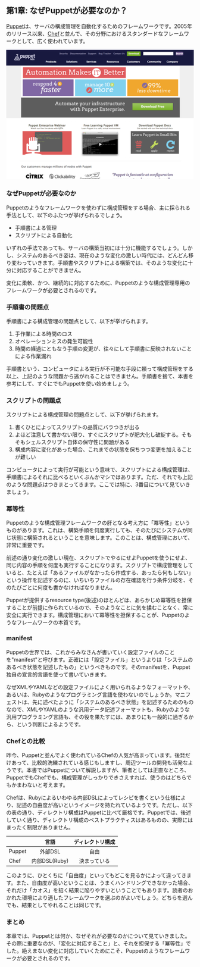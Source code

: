## 第1章: なぜPuppetが必要なのか？

[Puppet](https://puppetlabs.com/)は、サーバの構成管理を自動化するためのフレームワークです。2005年のリリース以来、[Chef](http://www.opscode.com/chef/)と並んで、その分野におけるスタンダードなフレームワークとして、広く使われています。

![Puppet Labs](../images/01-puppetlabs.png)

### なぜPuppetが必要なのか

Puppetのようなフレームワークを使わずに構成管理をする場合、主に採られる手法として、以下のふたつが挙げられるでしょう。

  * 手順書による管理
  * スクリプトによる自動化

いずれの手法であっても、サーバの構築当初には十分に機能するでしょう。しかし、システムのあるべき姿は、現在のような変化の激しい時代には、どんどん移り変わっていきます。手順書やスクリプトによる構築では、そのような変化に十分に対応することができません。

変化に柔軟、かつ、継続的に対応するために、Puppetのような構成管理専用のフレームワークが必要とされるのです。

### 手順書の問題点

手順書による構成管理の問題点として、以下が挙げられます。

  1. 手作業による時間のロス
  2. オペレーションミスの発生可能性
  3. 時間の経過にともなう手順の変更が、往々にして手順書に反映されないことによる作業漏れ

手順書という、コンピュータによる実行が不可能な手段に頼って構成管理をする以上、上記のような問題から逃がれることはできません。手順書を捨て、本書を参考にして、すぐにでもPuppetを使い始めましょう。

### スクリプトの問題点

スクリプトによる構成管理の問題点として、以下が挙げられます。

  1. 書くひとによってスクリプトの品質にバラつきが出る
  2. よほど注意して書かない限り、すぐにスクリプトが肥大化し破綻する。そもそもシェルスクリプト自体の保守性に問題がある
  3. 構成内容に変化があった場合、これまでの状態を保ちつつ変更を加えることが難しい

コンピュータによって実行が可能という意味で、スクリプトによる構成管理は、手順書によるそれに比べるといくぶんかマシではあります。ただ、それでも上記のような問題点はつきまとってきます。ここでは特に、3番目について見ていきましょう。

### 冪等性

Puppetのような構成管理フレームワークの肝となる考え方に「冪等性」というものがあります。これは、構築手順を何度実行しても、そのたびにシステムが同じ状態に構築されるということを意味します。このことは、構成管理において、非常に重要です。

前述の通り変化の激しい現在、スクリプトでやるにせよPuppetを使うにせよ、同じ内容の手順を何度も実行することになります。スクリプトで構成管理をしていると、たとえば「あるファイルがなかったら作成する、あったら何もしない」という操作を記述するのに、いちいちファイルの存在確認を行う条件分岐を、そのたびごとに何度も書かなければなりません。

Puppetが提供するresource type(後述)のほとんどは、あらかじめ冪等性を担保することが前提に作られているので、そのようなことに気を揉むことなく、常に安全に実行できます。構成管理において冪等性を担保することが、Puppetのようなフレームワークの本質です。

### manifest

Puppetの世界では、これからみなさんが書いていく設定ファイルのことを"manifest"と呼びます。正確には「設定ファイル」というよりは「システムのあるべき状態を記述したもの」というべきものです。そのmanifestを、Puppet独自の宣言的言語を使って書いていきます。

なぜXMLやYAMLなどの設定ファイルによく用いられるようなフォーマットや、あるいは、Rubyのようなプログラミング言語を使わないのでしょうか。マニフェストは、先に述べたように「システムのあるべき状態」を記述するためのものなので、XMLやYAMLのような汎用データ記述フォーマットも、Rubyのような汎用プログラミング言語も、その役を果たすには、あまりにも一般的に過ぎるから、という判断によるようです。

### Chefとの比較

昨今、Puppetと並んでよく使われているChefの人気が高まっています。後発だけあって、比較的洗練されている感じもしますし、周辺ツールの開発も活発なようです。本書ではPuppetについて解説しますが、筆者としては正直なところ、PuppetでもChefでも、構成管理がしっかりできさえすれば、使うのはどちらでもかまわないと考えます。

Chefは、Rubyによるいわゆる内部DSLによってレシピを書くという仕様により、記述の自由度が高いというイメージを持たれているようです。ただし、以下の表の通り、ディレクトリ構成はPuppetに比べて厳格です。Puppetでは、後述していく通り、ディレクトリ構成のベストプラクティスはあるものの、実際にはまったく制限がありません。

|        | 言語          | ディレクトリ構成 |
| ------ |:------------:|:--------------:|
| Puppet | 外部DSL       | 自由           |
| Chef   | 内部DSL(Ruby) | 決まっている    |

このように、ひとくちに「自由度」といってもどこを見るかによって違ってきます。また、自由度が高いということは、うまくハンドリングできなかった場合、それだけ「カオス」を招く結果に陥りやすいということでもあります。読者のおかれた環境により適したフレームワークを選ぶのがよいでしょう。どちらを選んでも、結果としてやれることは同じです。

### まとめ

本章では、Puppetとは何か、なぜそれが必要なのかについて見ていきました。その際に重要なのが、「変化に対応すること」と、それを担保する「冪等性」でした。絶えまない変化に対応していくためにこそ、Puppetのようなフレームワークが必要とされるのです。
